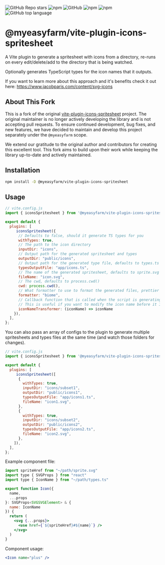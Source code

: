 ![GitHub Repo stars](https://img.shields.io/github/stars/MyEasyFarm/vite-plugin-icons-spritesheet?style=social)
![npm](https://img.shields.io/npm/v/@myeasyfarm/vite-plugin-icons-spritesheet?style=plastic)
![GitHub](https://img.shields.io/github/license/MyEasyFarm/vite-plugin-icons-spritesheet?style=plastic)
![npm](https://img.shields.io/npm/dy/@myeasyfarm/vite-plugin-icons-spritesheet?style=plastic)
![npm](https://img.shields.io/npm/dw/@myeasyfarm/vite-plugin-icons-spritesheet?style=plastic)
![GitHub top language](https://img.shields.io/github/languages/top/MyEasyFarm/vite-plugin-icons-spritesheet?style=plastic)

# @myeasyfarm/vite-plugin-icons-spritesheet
A Vite plugin to generate a spritesheet with icons from a directory, re-runs on every edit/delete/add to the directory that is being watched.

Optionally generates TypeScript types for the icon names that it outputs.

If you want to learn more about this approach and it's benefits
check it out here:
https://www.jacobparis.com/content/svg-icons

## About This Fork

This is a fork of the original [vite-plugin-icons-spritesheet](https://github.com/forge42dev/vite-plugin-icons-spritesheet) project. The original maintainer is no longer actively developing the library and is not accepting pull requests. To ensure continued development, bug fixes, and new features, we have decided to maintain and develop this project separately under the `@myeasyfarm` scope.

We extend our gratitude to the original author and contributors for creating this excellent tool. This fork aims to build upon their work while keeping the library up-to-date and actively maintained.

## Installation
```bash
npm install -D @myeasyfarm/vite-plugin-icons-spritesheet
```

## Usage
```javascript
// vite.config.js
import { iconsSpritesheet } from '@myeasyfarm/vite-plugin-icons-spritesheet';

export default {
  plugins: [
     iconsSpritesheet({
      // Defaults to false, should it generate TS types for you
      withTypes: true,
      // The path to the icon directory
      inputDir: "icons",
      // Output path for the generated spritesheet and types
      outputDir: "public/icons",
      // Output path for the generated type file, defaults to types.ts in outputDir
      typesOutputFile: "app/icons.ts",
      // The name of the generated spritesheet, defaults to sprite.svg
      fileName: "icon.svg",
      // The cwd, defaults to process.cwd()
      cwd: process.cwd(),
      // What formatter to use to format the generated files, prettier or biome, defaults to no formatter
      formatter: "biome",
      // Callback function that is called when the script is generating the icon name
      // This is useful if you want to modify the icon name before it is written to the file
      iconNameTransformer: (iconName) => iconName
    }),
  ],
};
```

You can also pass an array of configs to the plugin to generate multiple spritesheets and types files at the same time (and watch those folders for changes).
```javascript
// vite.config.js
import { iconsSpritesheet } from '@myeasyfarm/vite-plugin-icons-spritesheet';

export default {
  plugins: [
     iconsSpritesheet([
      { 
        withTypes: true, 
        inputDir: "icons/subset1", 
        outputDir: "public/icons1", 
        typesOutputFile: "app/icons1.ts", 
        fileName: "icon1.svg", 
      },
      { 
        withTypes: true, 
        inputDir: "icons/subset2",
        outputDir: "public/icons2", 
        typesOutputFile: "app/icons2.ts", 
        fileName: "icon2.svg", 
      },
    ]),
  ],
};
```


Example component file:

```jsx
import spriteHref from "~/path/sprite.svg"
import type { SVGProps } from "react"
import type { IconName } from "~/path/types.ts"

export function Icon({
  name,
  ...props
}: SVGProps<SVGSVGElement> & {
  name: IconName
}) {
  return (
    <svg {...props}>
      <use href={`${spriteHref}#${name}`} />
    </svg>
  )
}
```

Component usage:

```jsx
<Icon name="plus" />
```
